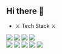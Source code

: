 ## Hi there 👋
- ⚔ Tech Stack ⚔
<div>
  <span><img src="https://img.shields.io/badge/HTML-E34F26.svg?style=for-the-badge&logo=html5&logoColor=FFFFFF" /></span>
<span><img src="https://img.shields.io/badge/CSS-1572B6.svg?style=for-the-badge&logo=css3&logoColor=FFFFFF" /></span>
<span><img src="https://img.shields.io/badge/JavaScript-F7DF1E.svg?style=for-the-badge&logo=javascript&logoColor=FFFFFF" /></span>
<span><img src="https://img.shields.io/badge/React.js-61DAFB.svg?style=for-the-badge&logo=react&logoColor=FFFFFF" /></span>
</div>
<div>
<span><img src="https://img.shields.io/badge/Node.js-5FA04E.svg?style=for-the-badge&logo=node.js&logoColor=FFFFFF" /></span>
<span><img src="https://img.shields.io/badge/Express-000000.svg?style=for-the-badge&logo=express&logoColor=FFFFFF" /></span>
<span><img src="https://img.shields.io/badge/Pug-A86454.svg?style=for-the-badge&logo=pug&logoColor=FFFFFF" /></span>
<span><img src="https://img.shields.io/badge/Mongoose-880000.svg?style=for-the-badge&logo=mongoose&logoColor=FFFFFF" /></span>
<span><img src="https://img.shields.io/badge/MongoDB-48A248.svg?style=for-the-badge&logo=mongodb&logoColor=FFFFFF" /></span>
</div>







